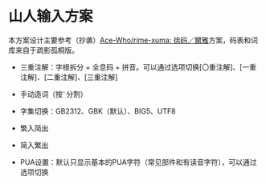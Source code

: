# 山人输入方案

本方案设计主要参考（抄袭）[Ace-Who/rime-xuma: 徐码／爾雅](https://github.com/Ace-Who/rime-xuma)方案，码表和词库来自于疏影孤桐版。

- 三重注解：字根拆分 + 全息码 + 拼音。可以通过选项切换\[〇重注解\]、\[一重注解\]、\[二重注解\]、\[三重注解\]

- 手动造词（按`` ` ``分割）

- 字集切换：GB2312、GBK（默认）、BIG5、UTF8

- 繁入简出

- 简入繁出

- PUA设置：默认只显示基本的PUA字符（常见部件和有读音字符），可以通过选项切换


